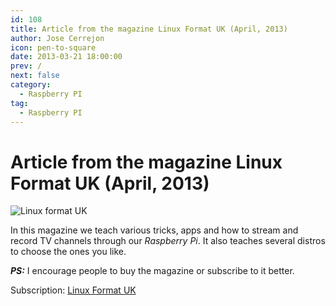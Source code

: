 ```yaml
---
id: 108
title: Article from the magazine Linux Format UK (April, 2013)
author: Jose Cerrejon
icon: pen-to-square
date: 2013-03-21 18:00:00
prev: /
next: false
category:
  - Raspberry PI
tag:
  - Raspberry PI
---
```


# Article from the magazine Linux Format UK (April, 2013)

![Linux format UK](/images/Linux_Format_UK_2013-04.jpg)

In this magazine we teach various tricks, apps and how to stream and record TV channels through our *Raspberry Pi*. It also teaches several distros to choose the ones you like.

***PS:*** I encourage people to buy the magazine or subscribe to it better.

Subscription: [Linux Format UK](http://www.myfavouritemagazines.co.uk/content/lp/linuxformat/)